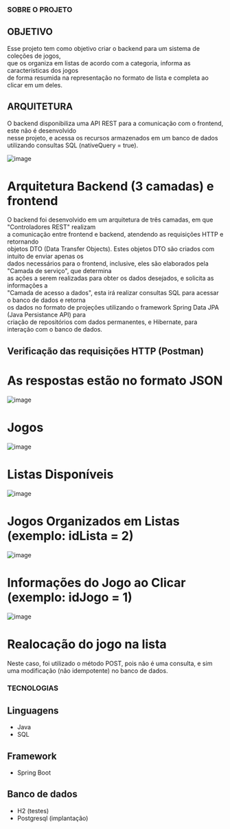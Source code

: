### SOBRE O PROJETO

## OBJETIVO
Esse projeto tem como objetivo criar o backend para um sistema de coleções de jogos,  
que os organiza em listas de acordo com a categoria, informa as características dos jogos  
de forma resumida na representação no formato de lista e completa ao clicar em um deles.  

## ARQUITETURA
O backend disponibiliza uma API REST para a comunicação com o frontend, este não é desenvolvido  
nesse projeto, e acessa os recursos armazenados em um banco de dados utilizando consultas SQL (nativeQuery = true).  

![image](https://github.com/user-attachments/assets/38f2dc13-1780-4437-8ef5-4be8eb522703)
# Arquitetura Backend (3 camadas) e frontend

O backend foi desenvolvido em um arquitetura de três camadas, em que "Controladores REST" realizam  
a comunicação entre frontend e backend, atendendo as requisições HTTP e retornando  
objetos DTO (Data Transfer Objects). Estes objetos DTO são criados com intuito de enviar apenas os  
dados necessários para o frontend, inclusive, eles são elaborados pela "Camada de serviço", que determina  
as ações a serem realizadas para obter os dados desejados, e solicita as informações a  
"Camada de acesso a dados", esta irá realizar consultas SQL para acessar o banco de dados e retorna  
os dados no formato de projeções utilizando o framework Spring Data JPA (Java Persistance API) para  
criação de repositórios com dados permanentes, e Hibernate, para interação com o banco de dados.  

## Verificação das requisições HTTP (Postman)
# As respostas estão no formato JSON

![image](https://github.com/user-attachments/assets/9fd13631-4310-4797-b95b-d92d918e472e)
# Jogos

![image](https://github.com/user-attachments/assets/9e1ce8a6-d3d2-4f1e-89d1-fc15737b3fb4)
# Listas Disponíveis

![image](https://github.com/user-attachments/assets/fc7b6e68-7441-4eea-9869-39ae9f367c5a)
# Jogos Organizados em Listas (exemplo: idLista = 2)

![image](https://github.com/user-attachments/assets/745ecefd-c9ba-47de-9fc2-d48adac7a55b)
# Informações do Jogo ao Clicar (exemplo: idJogo = 1)

![image](https://github.com/user-attachments/assets/6f28e392-2551-471d-9253-9f89e86b0883)
# Realocação do jogo na lista

Neste caso, foi utilizado o método POST, pois não é uma consulta, e sim uma modificação (não idempotente) no banco de dados.  

### TECNOLOGIAS

## Linguagens
- Java
- SQL

## Framework
- Spring Boot

## Banco de dados
- H2 (testes)
- Postgresql (implantação)

